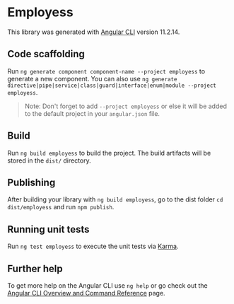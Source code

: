 # Employess

This library was generated with [Angular CLI](https://github.com/angular/angular-cli) version 11.2.14.

## Code scaffolding

Run `ng generate component component-name --project employess` to generate a new component. You can also use `ng generate directive|pipe|service|class|guard|interface|enum|module --project employess`.
> Note: Don't forget to add `--project employess` or else it will be added to the default project in your `angular.json` file. 

## Build

Run `ng build employess` to build the project. The build artifacts will be stored in the `dist/` directory.

## Publishing

After building your library with `ng build employess`, go to the dist folder `cd dist/employess` and run `npm publish`.

## Running unit tests

Run `ng test employess` to execute the unit tests via [Karma](https://karma-runner.github.io).

## Further help

To get more help on the Angular CLI use `ng help` or go check out the [Angular CLI Overview and Command Reference](https://angular.io/cli) page.
